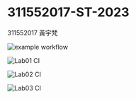 # 311552017-ST-2023
311552017 黃宇梵

![example workflow](https://github.com/yufanh/311552017-ST-2023/actions/workflows/github-actions-demo.yml/badge.svg)

![Lab01 CI](https://github.com/yufanh/311552017-ST-2023/actions/workflows/Lab01-CI.yml/badge.svg)

![Lab02 CI](https://github.com/yufanh/311552017-ST-2023/actions/workflows/Lab02-CI.yml/badge.svg)

![Lab03 CI](https://github.com/yufanh/311552017-ST-2023/actions/workflows/Lab03-CI.yml/badge.svg)
